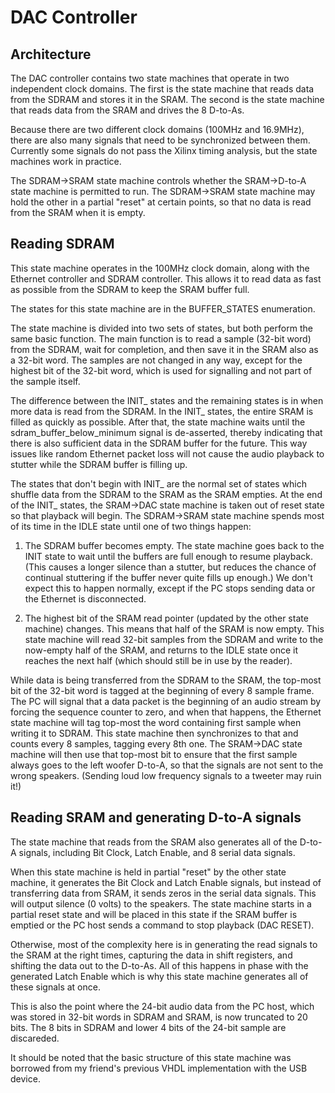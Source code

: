 # DAC Controller

## Architecture

The DAC controller contains two state machines that operate in two
independent clock domains.  The first is the state machine that reads
data from the SDRAM and stores it in the SRAM.  The second is the
state machine that reads data from the SRAM and drives the 8 D-to-As.

Because there are two different clock domains (100MHz and 16.9MHz),
there are also many signals that need to be synchronized between them.
Currently some signals do not pass the Xilinx timing analysis, but
the state machines work in practice.

The SDRAM->SRAM state machine controls whether the SRAM->D-to-A
state machine is permitted to run.  The SDRAM->SRAM state machine
may hold the other in a partial "reset" at certain points, so that
no data is read from the SRAM when it is empty.


## Reading SDRAM

This state machine operates in the 100MHz clock domain, along with
the Ethernet controller and SDRAM controller.  This allows it to
read data as fast as possible from the SDRAM to keep the SRAM buffer
full.

The states for this state machine are in the BUFFER_STATES
enumeration.

The state machine is divided into two sets of states, but both
perform the same basic function.  The main function is to read a
sample (32-bit word) from the SDRAM, wait for completion, and then
save it in the SRAM also as a 32-bit word.  The samples are not
changed in any way, except for the highest bit of the 32-bit word,
which is used for signalling and not part of the sample itself.

The difference between the INIT_ states and the remaining states
is in when more data is read from the SDRAM.  In the INIT_
states, the entire SRAM is filled as quickly as possible.  After
that, the state machine waits until the sdram_buffer_below_minimum
signal is de-asserted, thereby indicating that there is also 
sufficient data in the SDRAM buffer for the future.  This way
issues like random Ethernet packet loss will not cause the audio
playback to stutter while the SDRAM buffer is filling up.

The states that don't begin with INIT_ are the normal set of states
which shuffle data from the SDRAM to the SRAM as the SRAM empties.
At the end of the INIT_ states, the SRAM->DAC state machine is
taken out of reset state so that playback will begin.  The
SDRAM->SRAM state machine spends most of its time in the IDLE state
until one of two things happen:


1. The SDRAM buffer becomes empty.  The state machine goes back to
the INIT state to wait until the buffers are full enough to resume
playback.  (This causes a longer silence than a stutter, but reduces
the chance of continual stuttering if the buffer never quite fills
up enough.)  We don't expect this to happen normally, except if the
PC stops sending data or the Ethernet is disconnected.

2. The highest bit of the SRAM read pointer (updated by the other
state machine) changes.  This means that half of the SRAM is now
empty.  This state machine will read 32-bit samples from the SDRAM
and write to the now-empty half of the SRAM, and returns to the IDLE
state once it reaches the next half (which should still be in use
by the reader).

While data is being transferred from the SDRAM to the SRAM, the
top-most bit of the 32-bit word is tagged at the beginning of every
8 sample frame. The PC will signal that a data packet is the
beginning of an audio stream by forcing the sequence counter to
zero, and when that happens, the Ethernet state machine will tag
top-most the word containing first sample when writing it to SDRAM.
This state machine then synchronizes to that and counts every 8
samples, tagging every 8th one.  The SRAM->DAC state machine will
then use that top-most bit to ensure that the first sample always
goes to the left woofer D-to-A, so that the signals are not sent
to the wrong speakers.  (Sending loud low frequency signals to
a tweeter may ruin it!)


## Reading SRAM and generating D-to-A signals

The state machine that reads from the SRAM also generates all of
the D-to-A signals, including Bit Clock, Latch Enable, and 8 serial
data signals.

When this state machine is held in partial "reset" by the other
state machine, it generates the Bit Clock and Latch Enable signals,
but instead of transferring data from SRAM, it sends zeros in the
serial data signals.  This will output silence (0 volts) to the
speakers.  The state machine starts in a partial reset state and
will be placed in this state if the SRAM buffer is emptied or
the PC host sends a command to stop playback (DAC RESET).

Otherwise, most of the complexity here is in generating the read
signals to the SRAM at the right times, capturing the data in
shift registers, and shifting the data out to the D-to-As.  All
of this happens in phase with the generated Latch Enable which is
why this state machine generates all of these signals at once.

This is also the point where the 24-bit audio data from the PC
host, which was stored in 32-bit words in SDRAM and SRAM, is now
truncated to 20 bits.  The 8 bits in SDRAM and lower 4 bits of
the 24-bit sample are discareded.

It should be noted that the basic structure of this state machine
was borrowed from my friend's previous VHDL implementation with
the USB device.
